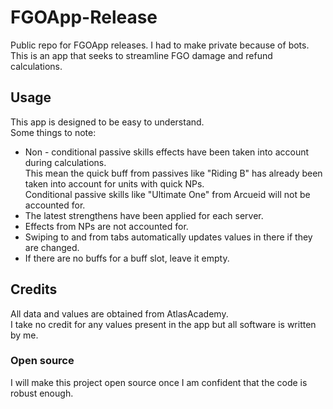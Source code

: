 # FGOApp-Release

Public repo for FGOApp releases.  I had to make private because of bots.  
This is an app that seeks to streamline FGO damage and refund calculations.

## Usage
This app is designed to be easy to understand.  
Some things to note:
* Non - conditional passive skills effects have been taken into account during calculations.  
This mean the quick buff from passives like "Riding B" has already been taken into account for units with quick NPs.  
Conditional passive skills like "Ultimate One" from Arcueid will not be accounted for.
* The latest strengthens have been applied for each server.
* Effects from NPs are not accounted for.
* Swiping to and from tabs automatically updates values in there if they are changed.
* If there are no buffs for a buff slot, leave it empty.

## Credits
All data and values are obtained from AtlasAcademy.  
I take no credit for any values present in the app but all software is written by me.

### Open source
I will make this project open source once I am confident that the code is robust enough.
